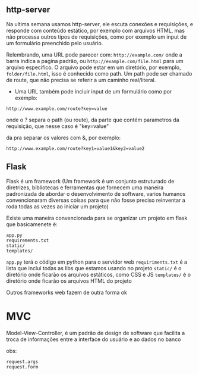 ## http-server

Na ultima semana usamos http-server, ele escuta conexões e requisições, e responde com conteúdo estático, por exemplo com arquivos HTML, mas não processa outros tipos de requisições, como por exemplo um input de um formulário preenchido pelo usuário.

Relembrando, uma URL pode parecer com: `http://example.com/` onde a barra indica a pagina padrão, ou `http://example.com/file.html` para um arquivo especifico. O arquivo pode estar em um diretório, por exemplo, `folder/file.html`, isso é conhecido como path. Um path pode ser chamado de route, que não precisa se referir a um caminho real/literal.

* Uma URL também pode incluir input de um formulário como por exemplo: 

```
http://www.example.com/route?key=value
```
onde o ? separa o path (ou route), da parte que contém parametros da requisição, que nesse caso é "key=value"

da pra separar os valores com &, por exemplo: 

```
http://www.example.com/route?key1=value1&key2=value2
```

## Flask 

Flask é um framework (Um framework é um conjunto estruturado de diretrizes, bibliotecas e ferramentas que fornecem uma maneira padronizada de abordar o desenvolvimento de software, varios humanos convencionaram diversas coisas para que não fosse preciso reinventar a roda todas as vezes ao iniciar um projeto) 

Existe uma maneira convencionada para se organizar um projeto em flask que basicamenete é:

```
app.py
requirements.txt
static/
templates/
```

`app.py` terá o código em python para o servidor web
`requiriments.txt` é a lista que inclui todas as libs que estamos usando no projeto
`static/` é o diretório onde ficarão os arquivos estáticos, como CSS e JS
`templates/` é o diretório onde ficarão os arquivos HTML do projeto

Outros frameworks web fazem de outra forma ok 

# MVC
Model-View-Controller, é um padrão de design de software que facilita a troca de informações entre a interface do usuário e ao dados no banco



obs: 
```
request.args
request.form
```
